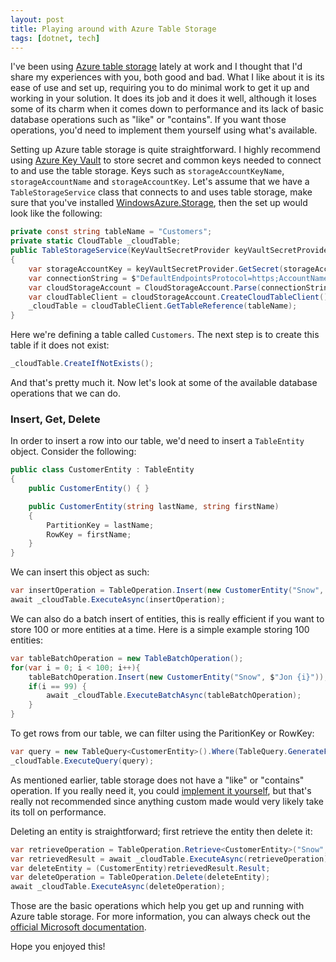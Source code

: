 ```yaml
---
layout: post
title: Playing around with Azure Table Storage
tags: [dotnet, tech]
---
```

I've been using [Azure table storage](https://azure.microsoft.com/en-us/services/storage/tables/) lately at work and I thought that I'd share my experiences with you, both good and bad. What I like about it is its ease of use and set up, requiring you to do minimal work to get it up and working in your solution. It does its job and it does it well, although it loses some of its charm when it comes down to performance and its lack of basic database operations such as "like" or "contains". If you want those operations, you'd need to implement them yourself using what's available.

Setting up Azure table storage is quite straightforward. I highly recommend using [Azure Key Vault](https://azure.microsoft.com/en-us/services/key-vault/) to store secret and common keys needed to connect to and use the table storage. Keys such as <code>storageAccountKeyName</code>, <code>storageAccountName</code> and <code>storageAccountKey</code>. Let's assume that we have a <code>TableStorageService</code> class that connects to and uses table storage, make sure that you've installed [WindowsAzure.Storage](https://www.nuget.org/packages/WindowsAzure.Storage/), then the set up would look like the following:

```csharp
private const string tableName = "Customers";
private static CloudTable _cloudTable;
public TableStorageService(KeyVaultSecretProvider keyVaultSecretProvider, string storageAccountName, string storageAccountKeyName)
{
    var storageAccountKey = keyVaultSecretProvider.GetSecret(storageAccountKeyName);
    var connectionString = $"DefaultEndpointsProtocol=https;AccountName={storageAccountName};AccountKey={storageAccountKey};EndpointSuffix=core.windows.net";
    var cloudStorageAccount = CloudStorageAccount.Parse(connectionString);
    var cloudTableClient = cloudStorageAccount.CreateCloudTableClient();
    _cloudTable = cloudTableClient.GetTableReference(tableName);
}
```

Here we're defining a table called <code>Customers</code>. The next step is to create this table if it does not exist:

```csharp
_cloudTable.CreateIfNotExists();
```

And that's pretty much it. Now let's look at some of the available database operations that we can do.

### Insert, Get, Delete

In order to insert a row into our table, we'd need to insert a <code>TableEntity</code> object. Consider the following:

```csharp
public class CustomerEntity : TableEntity
{
    public CustomerEntity() { }

    public CustomerEntity(string lastName, string firstName)
    {
        PartitionKey = lastName;
        RowKey = firstName;
    }
}
```

We can insert this object as such:

```csharp
var insertOperation = TableOperation.Insert(new CustomerEntity("Snow", "Jon"));
await _cloudTable.ExecuteAsync(insertOperation);
```

We can also do a batch insert of entities, this is really efficient if you want to store 100 or more entities at a time. Here is a simple example storing 100 entities:

```csharp
var tableBatchOperation = new TableBatchOperation();
for(var i = 0; i < 100; i++){
    tableBatchOperation.Insert(new CustomerEntity("Snow", $"Jon {i}"));
    if(i == 99) {
        await _cloudTable.ExecuteBatchAsync(tableBatchOperation);
    }
}
```

To get rows from our table, we can filter using the ParitionKey or RowKey:

```csharp
var query = new TableQuery<CustomerEntity>().Where(TableQuery.GenerateFilterCondition("RowKey", QueryComparisons.Equal, "Jon"));
_cloudTable.ExecuteQuery(query);
```

As mentioned earlier, table storage does not have a "like" or "contains" operation. If you really need it, you could [implement it yourself](https://www.codeproject.com/Tips/790554/StartsWith-comparison-for-searching-in-Azure-Table), but that's really not recommended since anything custom made would very likely take its toll on performance.

Deleting an entity is straightforward; first retrieve the entity then delete it:

```csharp
var retrieveOperation = TableOperation.Retrieve<CustomerEntity>("Snow", "Jon");
var retrievedResult = await _cloudTable.ExecuteAsync(retrieveOperation);
var deleteEntity = (CustomerEntity)retrievedResult.Result;
var deleteOperation = TableOperation.Delete(deleteEntity);
await _cloudTable.ExecuteAsync(deleteOperation);
```

Those are the basic operations which help you get up and running with Azure table storage. For more information, you can always check out the [official Microsoft documentation](https://docs.microsoft.com/en-us/azure/cosmos-db/table-storage-how-to-use-dotnet).

Hope you enjoyed this!